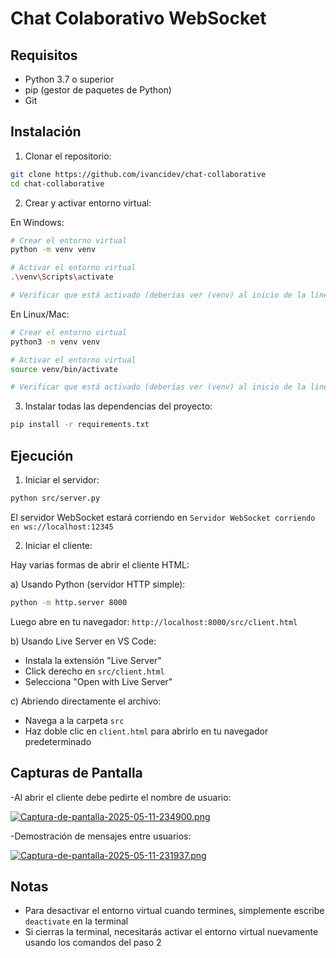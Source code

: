 # Chat Colaborativo WebSocket

## Requisitos

- Python 3.7 o superior
- pip (gestor de paquetes de Python)
- Git

## Instalación

1. Clonar el repositorio:

```bash
git clone https://github.com/ivancidev/chat-collaborative
cd chat-collaborative
```

2. Crear y activar entorno virtual:

En Windows:

```bash
# Crear el entorno virtual
python -m venv venv

# Activar el entorno virtual
.\venv\Scripts\activate

# Verificar que está activado (deberías ver (venv) al inicio de la línea de comandos)
```

En Linux/Mac:

```bash
# Crear el entorno virtual
python3 -m venv venv

# Activar el entorno virtual
source venv/bin/activate

# Verificar que está activado (deberías ver (venv) al inicio de la línea de comandos)
```

3. Instalar todas las dependencias del proyecto:

```bash
pip install -r requirements.txt
```

## Ejecución

1. Iniciar el servidor:

```bash
python src/server.py
```

El servidor WebSocket estará corriendo en `Servidor WebSocket corriendo en ws://localhost:12345`

2. Iniciar el cliente:

Hay varias formas de abrir el cliente HTML:

a) Usando Python (servidor HTTP simple):

```bash
python -m http.server 8000
```

Luego abre en tu navegador: `http://localhost:8000/src/client.html`

b) Usando Live Server en VS Code:

- Instala la extensión "Live Server"
- Click derecho en `src/client.html`
- Selecciona "Open with Live Server"

c) Abriendo directamente el archivo:

- Navega a la carpeta `src`
- Haz doble clic en `client.html` para abrirlo en tu navegador predeterminado

## Capturas de Pantalla

-Al abrir el cliente debe pedirte el nombre de usuario:

[![Captura-de-pantalla-2025-05-11-234900.png](https://i.postimg.cc/zDQYTzgS/Captura-de-pantalla-2025-05-11-234900.png)](https://postimg.cc/G9vfC1zH)

-Demostración de mensajes entre usuarios:

[![Captura-de-pantalla-2025-05-11-231937.png](https://i.postimg.cc/RZsFt54k/Captura-de-pantalla-2025-05-11-231937.png)](https://postimg.cc/sMWsFLBm)

## Notas

- Para desactivar el entorno virtual cuando termines, simplemente escribe `deactivate` en la terminal
- Si cierras la terminal, necesitarás activar el entorno virtual nuevamente usando los comandos del paso 2
